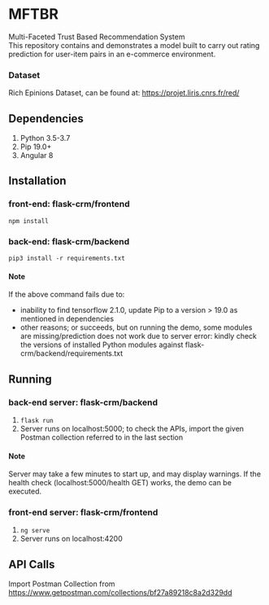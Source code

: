 # MFTBR
Multi-Faceted Trust Based Recommendation System  
This repository contains and demonstrates a model built to carry out rating prediction for user-item pairs in an e-commerce environment.

### Dataset
Rich Epinions Dataset, can be found at:  https://projet.liris.cnrs.fr/red/ 

## Dependencies
1. Python 3.5-3.7
2. Pip 19.0+
3. Angular 8

## Installation
### front-end: flask-crm/frontend
`npm install`
### back-end: flask-crm/backend
`pip3 install -r requirements.txt`  
  
#### Note
If the above command fails due to:
  * inability to find tensorflow 2.1.0, update Pip to a version > 19.0 as mentioned in dependencies
  * other reasons; or succeeds, but on running the demo, some modules are missing/prediction does not work due to server error: kindly check the versions of installed Python modules against flask-crm/backend/requirements.txt

## Running
### back-end server: flask-crm/backend
1. `flask run`
2. Server runs on localhost:5000; to check the APIs, import the given Postman collection referred to in the last section

#### Note
Server may take a few minutes to start up, and may display warnings. If the health check (localhost:5000/health GET) works, the demo can be executed.

### front-end server: flask-crm/frontend
1. `ng serve`
2. Server runs on localhost:4200

## API Calls
Import Postman Collection from https://www.getpostman.com/collections/bf27a89218c8a2d329dd
